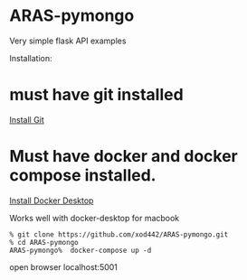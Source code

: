 # ARAS-pymongo
Very simple flask API examples


Installation:

# must have git installed

[Install Git](https://github.com/git-guides/install-git)


# Must have docker and docker compose installed.
[Install Docker Desktop](https://www.docker.com/products/docker-desktop)

Works well with docker-desktop for macbook

```
% git clone https://github.com/xod442/ARAS-pymongo.git
% cd ARAS-pymongo
ARAS-pymongo%  docker-compose up -d
```



open browser localhost:5001
